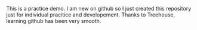 This is a practice demo.
I am new on github so I just created this repository just for individual pracitice and developement.
Thanks to Treehouse, learning github has been very smooth.

